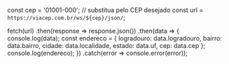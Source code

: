 
const cep = '01001-000'; // substitua pelo CEP desejado
const url = `https://viacep.com.br/ws/${cep}/json/`;

fetch(url)
  .then(response => response.json())
  .then(data => {
    console.log(data);
    const endereco = {
      logradouro: data.logradouro,
      bairro: data.bairro,
      cidade: data.localidade,
      estado: data.uf,
      cep: data.cep
    };
    console.log(endereco);
  })
  .catch(error => console.error(error));
